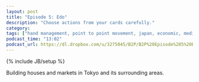 ```yaml
---
layout: post
title: "Episode 5: Edo"
description: "Choose actions from your cards carefully."
category: 
tags: ["hand management, point to point movement, japan, economic, medieval"]
podcast_time: "13:02"
podcast_url: https://dl.dropbox.com/u/3275045/B2P/B2P%20Episode%205%20Edo.mp3
---
```

{% include JB/setup %}

Building houses and markets in Tokyo and its surrounding areas.
